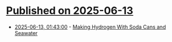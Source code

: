 # [Published on 2025-06-13](index.md)

* [2025-06-13, 01:43:00](https://soylentnews.org/article.pl?sid=25/06/12/075226&from=rss) - [Making Hydrogen With Soda Cans and Seawater](https://soylentnews.org/article.pl?sid=25/06/12/075226&from=rss)
